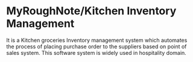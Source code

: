 # MyRoughNote/Kitchen Inventory Management
It is a Kitchen groceries Inventory management system which automates the process of placing purchase order to the suppliers based on point of sales system. This software system is widely used in hospitality domain.
